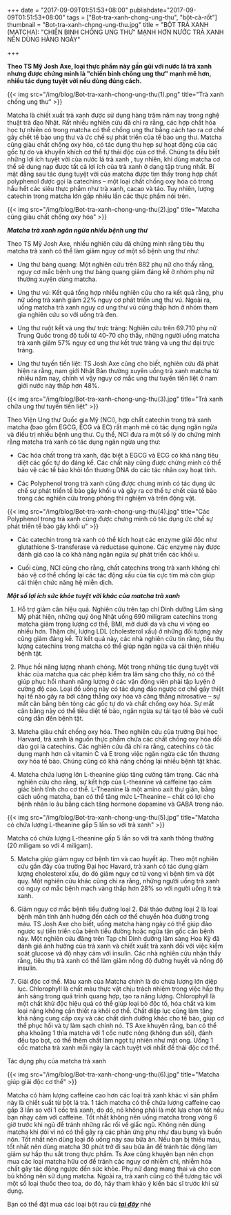 +++
date = "2017-09-09T01:51:53+08:00"
publishdate="2017-09-09T01:51:53+08:00"
tags = ["Bot-tra-xanh-chong-ung-thu", "bột-cà-rốt"]
thumbnail = "Bot-tra-xanh-chong-ung-thu.jpg"
title = "BỘT TRÀ XANH (MATCHA): \"CHIẾN BINH CHỐNG UNG THƯ\" MẠNH HƠN NƯỚC TRÀ XANH NÊN DÙNG HÀNG NGÀY"

+++
 
**Theo TS Mỹ Josh Axe, loại thực phẩm này gần gũi với nước lá trà xanh nhưng được chứng minh là "chiến binh chống ung thư" mạnh mẽ hơn, nhiều tác dụng tuyệt vời nếu dùng đúng cách.**

{{< img src="/img/blog/Bot-tra-xanh-chong-ung-thu(1).png" title="Trà xanh chống ung thư" >}}

Matcha là chiết xuất trà xanh được sử dụng hàng trăm năm nay trong nghệ thuật trà đạo Nhật. Rất nhiều nghiên cứu đã chỉ ra rằng, các hợp chất hóa học tự nhiên có trong matcha có thể chống ung thư bằng cách tạo ra cơ chế gây chết tế bào ung thư và ức chế sự phát triển của tế bào ung thư.
Matcha cũng giàu chất chống oxy hóa, có tác dụng thu hẹp sự hoạt động của các gốc tự do và khuyến khích cơ thể tự thải độc của cơ thể.
Chúng ta đều biết những lợi ích tuyệt vời của nước lá trà xanh , tuy nhiên, khi dùng matcha cơ thể sẽ dung nạp được tất cả lợi ích của trà xanh ở dạng tập trung nhất.
Bí mật đằng sau tác dụng tuyệt vời của matcha được tìm thấy trong hợp chất polyphenol được gọi là catechins – một loại chất chống oxy hóa có trong hầu hết các siêu thực phẩm như trà xanh, cacao và táo. Tuy nhiên, lượng catechin trong matcha lớn gấp nhiều lần các thực phẩm nói trên.

{{< img src="/img/blog/Bot-tra-xanh-chong-ung-thu(2).jpg" title="Matcha cũng giàu chất chống oxy hóa" >}}

_**Matcha trà xanh ngăn ngừa nhiều bệnh ung thư**_

Theo TS Mỹ Josh Axe, nhiều nghiên cứu đã chứng minh rằng tiêu thụ matcha trà xanh có thể làm giảm nguy cơ một số bệnh ung thư như:

- Ung thư bàng quang: Một nghiên cứu trên 882 phụ nữ cho thấy rằng, nguy cơ mắc bệnh ung thư bàng quang giảm đáng kể ở nhóm phụ nữ thường xuyên dùng matcha.

- Ung thư vú: Kết quả tổng hợp nhiều nghiên cứu cho ra kết quả rằng, phụ nữ uống trà xanh giảm 22% nguy cơ phát triển ung thư vú. Ngoài ra, uống matcha trà xanh nguy cơ ung thư vú cũng thấp hơn ở nhóm tham gia nghiên cứu so với uống trà đen.

- Ung thư ruột kết và ung thư trực tràng: Nghiên cứu trên 69.710 phụ nữ Trung Quốc trong độ tuổi từ 40-70 cho thấy, những người uống matcha trà xanh giảm 57% nguy cơ ung thư kết trực tràng và ung thư đại trực tràng.

- Ung thư tuyến tiền liệt: TS Josh Axe cũng cho biết, nghiên cứu đã phát hiện ra rằng, nam giới Nhật Bản thường xuyên uống trà xanh matcha từ nhiều năm nay, chính vì vậy nguy cơ mắc ung thư tuyến tiền liệt ở nam giới nước này thấp hơn 48%.

{{< img src="/img/blog/Bot-tra-xanh-chong-ung-thu(3).jpg" title="Trà xanh chữa ung thư tuyến tiền liệt" >}}

Theo Viện Ung thư Quốc gia Mỹ (NCI), hợp chất catechin trong trà xanh matcha (bao gồm EGCG, ECG và EC) rất mạnh mẽ có tác dụng ngăn ngừa và điều trị nhiều bệnh ung thư. Cụ thể, NCI đưa ra một số lý do chứng minh rằng matcha trà xanh có tác dụng ngăn ngừa ung thư:

- Các hóa chất trong trà xanh, đặc biệt à EGCG và ECG có khả năng tiêu diệt các gốc tự do đáng kể. Các chất này cũng được chứng minh có thể bảo vệ các tế bào khỏi tổn thương DNA do các tác nhân oxy hoạt tính.

- Các Polyphenol trong trà xanh cũng được chưng minh có tác dụng ức chế sự phát triển tế bào gây khối u và gây ra cơ thế tự chết của tế bào trong các nghiên cứu trong phòng thí nghiệm và trên động vật.

{{< img src="/img/blog/Bot-tra-xanh-chong-ung-thu(4).jpg" title="Các Polyphenol trong trà xanh cũng được chưng minh có tác dụng ức chế sự phát triển tế bào gây khối u" >}}

- Các catechin trong trà xanh có thể kích hoạt các enzyme giải độc như glutathione S-transferase và reductase quinone.
Các enzyme này được đánh giá cao là có khả năng ngăn ngừa sự phát triển các khối u.

- Cuối cùng, NCI cũng cho rằng, chất catechins trong trà xanh không chỉ bảo vệ cơ thể chống lại các tác động xấu của tia cực tím mà còn giúp cải thiện chức năng hệ miễn dịch.

_**Một số lợi ích sức khỏe tuyệt vời khác của matcha trà xanh**_

1. Hỗ trợ giảm cân hiệu quả. Nghiên cứu trên tạp chí Dinh dưỡng Lâm sàng Mỹ phát hiện, những quý ông Nhật uống 690 miligram catechins trong matcha giảm trọng lượng cơ thể, BMI, mỡ dưới da và chu vi vòng eo nhiều hơn. Thậm chí, lượng LDL (cholesterol xấu) ở những đối tượng này cũng giảm đáng kể.
Từ kết quả này, các nhà nghiên cứu tin rằng, tiêu thụ lượng catechins trong matcha có thể giúp ngăn ngừa và cải thiện nhiều bệnh tật.

2. Phục hồi năng lượng nhanh chóng. Một trong những tác dụng tuyệt vời khác của matcha qua các phép kiểm tra lâm sàng cho thấy, nó có thể giúp phục hồi nhanh năng lượng ở các vận động viên phải tập luyện ở cường độ cao.
Loại đồ uống này có tác dụng đảo ngược cơ chế gây thiệt hại tế nào gây ra bởi căng thẳng oxy hóa và căng thẳng nitrosative – sự mất cân bằng bên tỏng các gốc tự do và chất chống oxy hóa. Sự mất cân bằng này có thể tiêu diệt tế bào, ngăn ngừa sự tái tạo tế bào vè cuối cùng dẫn đến bệnh tật.

3. Matcha giàu chất chống oxy hóa. Theo nghiên cứu của trường Đại học Harvard, trà xanh là nguồn thực phẩm chứa các chất chống oxy hóa dồi dào gọi là catechins. Các nghiên cứu đã chỉ ra rằng, catechins có tác dụng mạnh hơn cả vitamin C và E trong việc ngăn ngừa các tổn thương oxy hóa tế bào. Chúng cũng có khả năng chống lại nhiều bệnh tật khác.

4. Matcha chứa lượng lớn L-theanine giúp tăng cường tâm trạng. Các nhà nghiên cứu cho rằng, sự kết hợp của L-theanine và caffeine tạo cảm giác bình tĩnh cho cơ thể. L-Theanine là một amino axit thư giãn, bằng cách uống matcha, bạn có thể tăng mức L-Theanine – chất có lợi cho bệnh nhân lo âu bằng cách tăng hormone dopamine và GABA trong não.

{{< img src="/img/blog/Bot-tra-xanh-chong-ung-thu(5).jpg" title="Matcha có chứa lượng L-theanine gấp 5 lần so với trà xanh" >}}

Matcha có chứa lượng L-theanine gấp 5 lần so với trà xanh thông thường (20 miligam so với 4 miligam).

5. Matcha giúp giảm nguy cơ bệnh tim và cao huyết áp. Theo một nghiên cứu gần đây của trường Đại học Havard, trà xanh có tác dụng giảm lượng cholesterol xấu, do đó giảm nguy cơ tử vong vì bệnh tim và đột quỵ.
Một nghiên cứu khác cũng chỉ ra rằng, những người uống trà xanh có nguy cơ mắc bệnh mạch vàng thấp hơn 28% so với người uống ít trà xanh.

6. Giảm nguy cơ mắc bệnh tiểu đường loại 2. Đái tháo đường loại 2 là loại bệnh mãn tính ảnh hưởng đến cách cơ thể chuyển hóa đường trong máu. TS Josh Axe cho biết, uống matcha hàng ngày có thể giúp đảo ngược sự tiến triển của bệnh tiểu đường hoặc ngừa tận gốc căn bệnh này.
Một nghiên cứu đăng trên Tạp chí Dinh dưỡng lâm sàng Hoa Kỳ đã đánh giá ảnh hưởng của trà xanh và chiết xuất trà xanh đối với việc kiểm soát glucose và độ nhạy cảm với insulin. Các nhà nghiên cứu nhận thấy rằng, tiêu thụ trà xanh có thể làm giảm nồng độ đường huyết và nồng độ insulin.

7. Giải độc cơ thể. Màu xanh của Matcha chính là do chứa lượng lớn diệp lục. Chlorophyll là chất màu thực vật chịu trách nhiệm trong việc hấp thụ ánh sáng trong quá trình quang hợp, tạo ra năng lượng.
Chlorophyll là một chất khử độc hiệu quả có thể giúp loại bỏ độc tố, hóa chất và kim loại nặng không cần thiết ra khỏi cơ thể. Chất diệp lục cũng làm tăng khả năng cung cấp oxy và các chất dinh dưỡng khác cho tế bào, giúp cơ thể phục hồi và tự làm sạch chính nó.
TS Axe khuyên rằng, bạn có thể pha khoảng 1 thìa matcha với 1 cốc nước nóng (không đun sôi), đánh đều tạo bọt, có thể thêm chất làm ngọt tự nhiên như mật ong. Uống 1 cốc matcha trà xanh mỗi ngày là cách tuyệt vời nhất để thải độc cơ thể.

Tác dụng phụ của matcha trà xanh

{{< img src="/img/blog/Bot-tra-xanh-chong-ung-thu(6).jpg" title="Matcha giúp giải độc cơ thể" >}}

Matcha có hàm lượng caffeine cao hơn các loại trà xanh khác vì sản phẩm này là chiết suất từ bột lá trà. 1 tách matcha có thể chứa lượng caffeine cao gấp 3 lần so với 1 cốc trà xanh, do dó, nó không phải là một lựa chọn tốt nếu bạn nhạy cảm với caffeine. Tốt nhất không nên uống matcha trong vòng 6 giờ trước khi ngủ để tránh những rắc rối về giấc ngủ.
Không nên dùng matcha khi đói vì nó có thể gây ra các phản ứng phụ như đau bụng và buồn nôn. Tốt nhất nên dùng loại đồ uống này sau bữa ăn.
Nếu bạn bị thiếu máu, tốt nhất nên dùng matcha 30 phút trở đi sau bữa ăn để tránh tác động làm giảm sự hấp thu sắt trong thực phẩm.
Ts Axe cũng khuyên bạn nên chọn mua các loại matcha hữu cơ để tránh các nguy cơ nhiễm chì, nhiễm hóa chất gây tác động ngược đến sức khỏe.
Phụ nữ đang mang thai và cho con bú không nên sử dụng matcha.
Ngoài ra, trà xanh cũng có thể tương tác với một số loại thuốc theo toa, do đó, hãy tham khảo ý kiến bác sĩ trước khi sử dụng.

Bạn có thể đặt mua các loại bột rau củ _**[tại đây](/san-pham)**_ nhé

